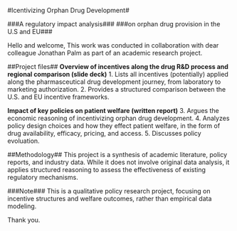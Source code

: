
#Icentivizing Orphan Drug Development#

###A regulatory impact analysis###
###on orphan drug provision in the U.S and EU###

Hello and welcome,
This work was conducted in collaboration with dear colleague Jonathan Palm as part of an academic research project.

##Project files##
**Overview of incentives along the drug R&D process and regional comparison (slide deck)**
    1. Lists all incentives (potentially) applied along the pharmasceutical drug development journey, from laboratory to marketing authorization.
    2. Provides a structured comparison between the U.S. and EU incentive frameworks.

**Impact of key policies on patient welfare (written report)**
    3. Argues the economic reasoning of incentivizing orphan drug development.
    4. Analyzes policy design choices and how they effect patient welfare, in the form of drug availability, efficacy, pricing, and access.
    5. Discusses policy evoluation.

##Methodology##
This project is a synthesis of academic literature, policy reports, and industry data. While it does not involve original data analysis, it applies structured reasoning to assess the effectiveness of existing regulatory mechanisms.

###Note###
This is a qualitative policy research project, focusing on incentive structures and welfare outcomes, rather than empirical data modeling.

Thank you.
